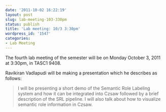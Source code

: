 ```yaml
---
date: '2011-10-02 16:22:19'
layout: post
slug: lab-meeting-103-330pm
status: publish
title: 'Lab meeting: 10/3 3:30pm'
wordpress_id: '1547'
categories:
- Lab Meeting
---
```



The fourth lab meeting of the semester will be on Monday October 3, 2011 at 3:30pm, in TASC1 9408.






Ravikiran Vadlapudi will be making a presentation which he describes as follows:


> I will be presenting a short demo of the Semantic Role Labeling system and how it can be integrated into Czsaw followed by a brief description of the SRL pipeline. I will also talk about how to visualize semantic role information in Czsaw.




